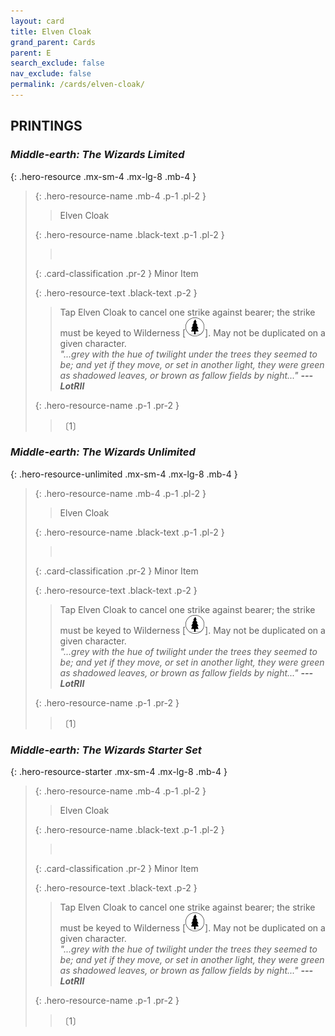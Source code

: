 ```yaml
---
layout: card
title: Elven Cloak
grand_parent: Cards
parent: E
search_exclude: false
nav_exclude: false
permalink: /cards/elven-cloak/
---
```


## PRINTINGS


### _Middle-earth: The Wizards Limited_

{: .hero-resource .mx-sm-4 .mx-lg-8 .mb-4 }
> {: .hero-resource-name .mb-4 .p-1 .pl-2 }
> > <div class="card-mp"></div>
> > <div class="card-name">Elven Cloak</div>
>
> {: .hero-resource-name .black-text .p-1 .pl-2 }
> > &nbsp;
>
> {: .card-classification .pr-2 }
> Minor Item
>
> {: .hero-resource-text .black-text .p-2 }
> > Tap Elven Cloak to cancel one strike against bearer; the strike must be keyed to Wilderness \[![](/assets/images/wilderness.svg)]. May not be duplicated on a given character. <br>_"...grey with the hue of twilight under the trees they seemed to be; and yet if they move, or set in another light, they were green as shadowed leaves, or brown as fallow fields by night..."_ ***---LotRII*** 
> 
> {: .hero-resource-name .p-1 .pr-2 }
> > <div class="card-shield"></div>
> > <div class="card-corruption">〔1〕</div>

### _Middle-earth: The Wizards Unlimited_

{: .hero-resource-unlimited .mx-sm-4 .mx-lg-8 .mb-4 }
> {: .hero-resource-name .mb-4 .p-1 .pl-2 }
> > <div class="card-mp"></div>
> > <div class="card-name">Elven Cloak</div>
>
> {: .hero-resource-name .black-text .p-1 .pl-2 }
> > &nbsp;
>
> {: .card-classification .pr-2 }
> Minor Item
>
> {: .hero-resource-text .black-text .p-2 }
> > Tap Elven Cloak to cancel one strike against bearer; the strike must be keyed to Wilderness \[![](/assets/images/wilderness.svg)]. May not be duplicated on a given character. <br>_"...grey with the hue of twilight under the trees they seemed to be; and yet if they move, or set in another light, they were green as shadowed leaves, or brown as fallow fields by night..."_ ***---LotRII*** 
> 
> {: .hero-resource-name .p-1 .pr-2 }
> > <div class="card-shield"></div>
> > <div class="card-corruption">〔1〕</div>

### _Middle-earth: The Wizards Starter Set_

{: .hero-resource-starter .mx-sm-4 .mx-lg-8 .mb-4 }
> {: .hero-resource-name .mb-4 .p-1 .pl-2 }
> > <div class="card-mp"></div>
> > <div class="card-name">Elven Cloak</div>
>
> {: .hero-resource-name .black-text .p-1 .pl-2 }
> > &nbsp;
>
> {: .card-classification .pr-2 }
> Minor Item
>
> {: .hero-resource-text .black-text .p-2 }
> > Tap Elven Cloak to cancel one strike against bearer; the strike must be keyed to Wilderness \[![](/assets/images/wilderness.svg)]. May not be duplicated on a given character. <br>_"...grey with the hue of twilight under the trees they seemed to be; and yet if they move, or set in another light, they were green as shadowed leaves, or brown as fallow fields by night..."_ ***---LotRII*** 
> 
> {: .hero-resource-name .p-1 .pr-2 }
> > <div class="card-shield"></div>
> > <div class="card-corruption">〔1〕</div>

